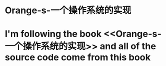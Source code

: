 # Orange-s-一个操作系统的实现
# I'm following the book <<Orange-s-一个操作系统的实现>> and all of the source code come from this book
